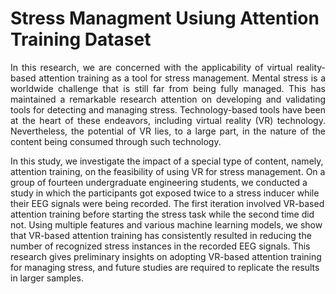 # Stress Managment Usiung Attention Training Dataset

<p align="justify">
In this research, we are concerned with the applicability of virtual reality-based attention training as a tool for stress management. Mental stress is a worldwide challenge that is still far from being fully
managed. This has maintained a remarkable research attention on developing and validating tools for detecting and managing stress. Technology-based tools have been at the heart of these endeavors, including virtual
reality (VR) technology. Nevertheless, the potential of VR lies, to a large part, in the nature of the content being consumed through such technology. 

In this study, we investigate the impact of a special type of content, namely, attention training, on the feasibility of using VR for stress management. On a group of fourteen undergraduate engineering students, we conducted a study in which the participants got exposed twice to a stress inducer while their EEG signals were being recorded. The first iteration involved VR-based attention training before starting the stress task while the second time did not. Using multiple features and various machine learning models, we show that VR-based attention training has consistently resulted in reducing the number of recognized stress instances in the recorded EEG signals. This research gives preliminary insights on adopting VR-based attention training for managing stress, and future studies are required to replicate the results in larger samples.
</p>
